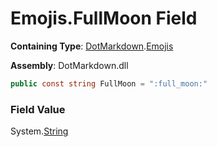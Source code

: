 # Emojis\.FullMoon Field

**Containing Type**: [DotMarkdown](../../README.md)\.[Emojis](../README.md)

**Assembly**: DotMarkdown\.dll

```csharp
public const string FullMoon = ":full_moon:"
```

### Field Value

System\.[String](https://docs.microsoft.com/en-us/dotnet/api/system.string)